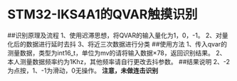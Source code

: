 # STM32-IKS4A1的QVAR触摸识别
##识别原理及流程
1、使用迟滞思想，将QVAR的输入量化为1，0，-1。
2、对量化后的数据进行延时去抖
3、将近三次数据进行分类
##使用方法
1、传入qvar的测量数据，类型为int16_t，单位为mv的请将输入数据×78，返回识别结果。
2、本人测量数据频率约为1Khz，其他频率请自行更改去抖参数。
##结果说明
2、-2为点按，1、-1为滑动，0无操作。
**注意，未做连击识别**
